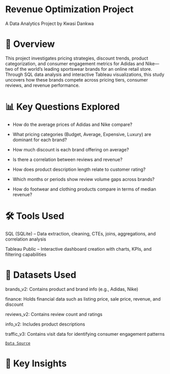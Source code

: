 # Revenue Optimization Project
A Data Analytics Project by Kwasi Dankwa

# 📌 Overview
This project investigates pricing strategies, discount trends, product categorization, and consumer engagement metrics for Adidas and Nike—two of the world’s leading sportswear brands for an online retail store. Through SQL data analysis and interactive Tableau visualizations, this study uncovers how these brands compete across pricing tiers, consumer reviews, and revenue performance.

# 📊 Key Questions Explored
* How do the average prices of Adidas and Nike compare?

* What pricing categories (Budget, Average, Expensive, Luxury) are dominant for each brand?

* How much discount is each brand offering on average?

* Is there a correlation between reviews and revenue?

* How does product description length relate to customer rating?

* Which months or periods show review volume gaps across brands?

* How do footwear and clothing products compare in terms of median revenue?

#  🛠️ Tools Used
SQL (SQLite) – Data extraction, cleaning, CTEs, joins, aggregations, and correlation analysis

Tableau Public – Interactive dashboard creation with charts, KPIs, and filtering capabilities

# 📁 Datasets Used
brands_v2: Contains product and brand info (e.g., Adidas, Nike)

finance: Holds financial data such as listing price, sale price, revenue, and discount

reviews_v2: Contains review count and ratings

info_v2: Includes product descriptions

traffic_v3: Contains visit data for identifying consumer engagement patterns

[`Data Source`](https://www.kaggle.com/code/nickleejh/optimizing-online-sports-retail-revenue-using-sql/input)

# 🧠 Key Insights




